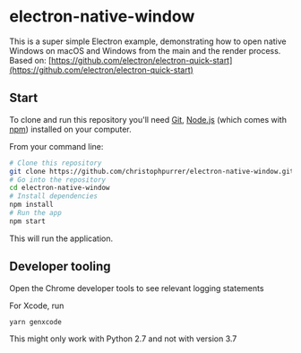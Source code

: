 # electron-native-window

This is a super simple Electron example, demonstrating how to open native Windows on macOS and Windows from the main and the render process.
Based on: [https://github.com/electron/electron-quick-start](https://github.com/electron/electron-quick-start)

## Start

To clone and run this repository you'll need [Git](https://git-scm.com), [Node.js](https://nodejs.org/en/download/) (which comes with [npm](http://npmjs.com)) installed on your computer. 

From your command line:

```bash
# Clone this repository
git clone https://github.com/christophpurrer/electron-native-window.git
# Go into the repository
cd electron-native-window
# Install dependencies
npm install
# Run the app
npm start
```
This will run the application.

## Developer tooling
Open the Chrome developer tools to see relevant logging statements

For Xcode, run
```bash
yarn genxcode
```
This might only work with Python 2.7 and not with version 3.7

